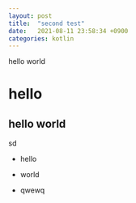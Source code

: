 ```yaml
---
layout: post
title:  "second test"
date:   2021-08-11 23:58:34 +0900
categories: kotlin
---
```


hello world

# hello

## hello world


sd

- hello
- world

- qwewq
